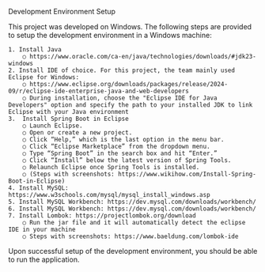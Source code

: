 Development Environment Setup

This project was developed on Windows. The following steps are provided to setup the development environment in a Windows machine:

	1. Install Java
		○ https://www.oracle.com/ca-en/java/technologies/downloads/#jdk23-windows
	2. Install IDE of choice. For this project, the team mainly used Eclipse for Windows:
		○ https://www.eclipse.org/downloads/packages/release/2024-09/r/eclipse-ide-enterprise-java-and-web-developers
		○ During installation, choose the "Eclipse IDE for Java Developers" option and specify the path to your installed JDK to link Eclipse with your Java environment
	3.  Install Spring Boot in Eclipse 
		○ Launch Eclipse.
		○ Open or create a new project.
		○ Click “Help,” which is the last option in the menu bar.
		○ Click “Eclipse Marketplace” from the dropdown menu.
		○ Type “Spring Boot” in the search box and hit “Enter.”
		○ Click “Install” below the latest version of Spring Tools.
		○ Relaunch Eclipse once Spring Tools is installed.
		○ (Steps with screenshots: https://www.wikihow.com/Install-Spring-Boot-in-Eclipse)
	4. Install MySQL: https://www.w3schools.com/mysql/mysql_install_windows.asp
	5. Install MySQL Workbench: https://dev.mysql.com/downloads/workbench/
	6. Install MySQL Workbench: https://dev.mysql.com/downloads/workbench/
	7. Install Lombok: https://projectlombok.org/download
		○ Run the jar file and it will automatically detect the eclipse IDE in your machine
		○ Steps with screenshots: https://www.baeldung.com/lombok-ide

Upon successful setup of the development environment, you should be able to run the application.




